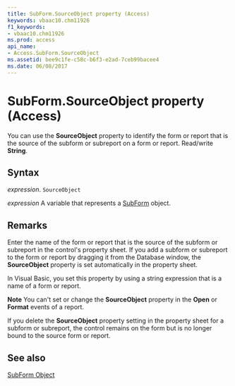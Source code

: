 ```yaml
---
title: SubForm.SourceObject property (Access)
keywords: vbaac10.chm11926
f1_keywords:
- vbaac10.chm11926
ms.prod: access
api_name:
- Access.SubForm.SourceObject
ms.assetid: bee9c1fe-c58c-b6f3-e2ad-7ceb99bacee4
ms.date: 06/08/2017
---
```



# SubForm.SourceObject property (Access)

You can use the  **SourceObject** property to identify the form or report that is the source of the subform or subreport on a form or report. Read/write **String**.


## Syntax

 _expression_. `SourceObject`

 _expression_ A variable that represents a [SubForm](Access.SubForm.md) object.


## Remarks

Enter the name of the form or report that is the source of the subform or subreport in the control's property sheet. If you add a subform or subreport to the form or report by dragging it from the Database window, the  **SourceObject** property is set automatically in the property sheet.

In Visual Basic, you set this property by using a string expression that is a name of a form or report.


 **Note**  You can't set or change the  **SourceObject** property in the **Open** or **Format** events of a report.

If you delete the  **SourceObject** property setting in the property sheet for a subform or subreport, the control remains on the form but is no longer bound to the source form or report.


## See also


[SubForm Object](Access.SubForm.md)

